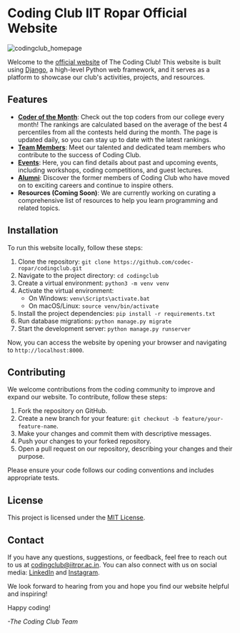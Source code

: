 # Coding Club IIT Ropar Official Website
![codingclub_homepage](https://github.com/codec-ropar/codingclub/assets/46725278/4e08b34e-481e-4c21-bd6e-c1f874e5096f)

Welcome to the [official website](https://thecodingclub.vercel.app/) of The Coding Club! This website is built using [Django](https://www.djangoproject.com/), a high-level Python web framework, and it serves as a platform to showcase our club's activities, projects, and resources.

## Features

- [**Coder of the Month**](https://thecodingclub.vercel.app/coders): Check out the top coders from our college every month! The rankings are calculated based on the average of the best 4 percentiles from all the contests held during the month. The page is updated daily, so you can stay up to date with the latest rankings.
- [**Team Members**](https://thecodingclub.vercel.app/team): Meet our talented and dedicated team members who contribute to the success of Coding Club.
- [**Events**](https://thecodingclub.vercel.app/events): Here, you can find details about past and upcoming events, including workshops, coding competitions, and guest lectures.
- [**Alumni**](https://thecodingclub.vercel.app/alumni): Discover the former members of Coding Club who have moved on to exciting careers and continue to inspire others.
- **Resources (Coming Soon)**: We are currently working on curating a comprehensive list of resources to help you learn programming and related topics.

## Installation

To run this website locally, follow these steps:

1. Clone the repository: `git clone https://github.com/codec-ropar/codingclub.git`
2. Navigate to the project directory: `cd codingclub`
3. Create a virtual environment: `python3 -m venv venv`
4. Activate the virtual environment:
   - On Windows: `venv\Scripts\activate.bat`
   - On macOS/Linux: `source venv/bin/activate`
5. Install the project dependencies: `pip install -r requirements.txt`
6. Run database migrations: `python manage.py migrate`
7. Start the development server: `python manage.py runserver`

Now, you can access the website by opening your browser and navigating to `http://localhost:8000`.

## Contributing

We welcome contributions from the coding community to improve and expand our website. To contribute, follow these steps:

1. Fork the repository on GitHub.
2. Create a new branch for your feature: `git checkout -b feature/your-feature-name`.
3. Make your changes and commit them with descriptive messages.
4. Push your changes to your forked repository.
5. Open a pull request on our repository, describing your changes and their purpose.

Please ensure your code follows our coding conventions and includes appropriate tests.

## License

This project is licensed under the [MIT License](/LICENSE).

## Contact

If you have any questions, suggestions, or feedback, feel free to reach out to us at codingclub@iitrpr.ac.in. You can also connect with us on social media: [LinkedIn](https://www.linkedin.com/in/coding-club-iit-ropar-a73320211/) and [Instagram](https://www.instagram.com/coding_iitrpr/).

We look forward to hearing from you and hope you find our website helpful and inspiring!

Happy coding!

_-The Coding Club Team_
